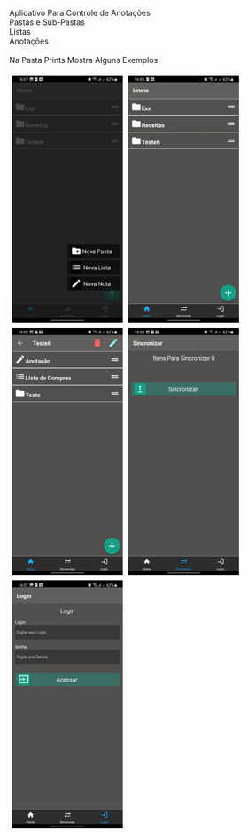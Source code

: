 Aplicativo Para Controle de Anotações <br>
Pastas e Sub-Pastas<br>
Listas<br>
Anotações<br>
<br>
Na Pasta Prints Mostra Alguns Exemplos<br>

<div style='display:flex;flex-wrap:wrap'>
<img style='width:200px;margin:5px' src='https://raw.githubusercontent.com/Ezequiel-Leocadio/Anotacao/master/Prints/1.jpeg' alt='1'>

<img style='width:200px;margin:5px' src='https://raw.githubusercontent.com/Ezequiel-Leocadio/Anotacao/master/Prints/2.jpeg' alt='2'>

<img style='width:200px;margin:5px' src='https://raw.githubusercontent.com/Ezequiel-Leocadio/Anotacao/master/Prints/3.jpeg' alt='3'>

<img style='width:200px;margin:5px' src='https://raw.githubusercontent.com/Ezequiel-Leocadio/Anotacao/master/Prints/5.jpeg' alt='5'>

<img style='width:200px;margin:5px' src='https://raw.githubusercontent.com/Ezequiel-Leocadio/Anotacao/master/Prints/4.jpeg' alt='4'>




</div>